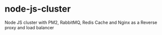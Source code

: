 # node-js-cluster
Node JS cluster with PM2, RabbitMQ, Redis Cache and Nginx as a Reverse proxy and load balancer
